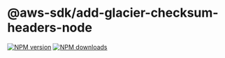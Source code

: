 # @aws-sdk/add-glacier-checksum-headers-node

[![NPM version](https://img.shields.io/npm/v/@aws-sdk/add-glacier-checksum-headers-node.svg)](https://www.npmjs.com/package/@aws-sdk/add-glacier-checksum-headers-node)
[![NPM downloads](https://img.shields.io/npm/dm/@aws-sdk/add-glacier-checksum-headers-node.svg)](https://www.npmjs.com/package/@aws-sdk/add-glacier-checksum-headers-node)
